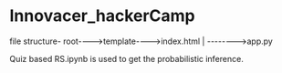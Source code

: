 # Innovacer_hackerCamp
file structure-
root---->template---->index.html
|
-------->app.py

Quiz based RS.ipynb is used to get the probabilistic inference.

